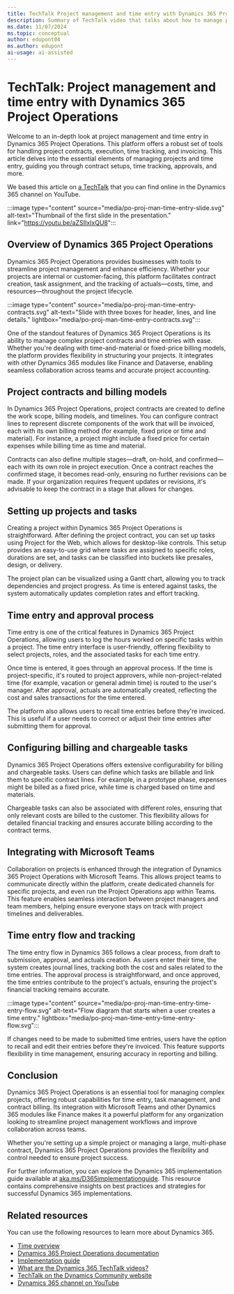 ```yaml
---
title: TechTalk Project management and time entry with Dynamics 365 Project Operations
description: Summary of TechTalk video that talks about how to manage projects and time with Dynamics 365 Project Operations.
ms.date: 11/07/2024
ms.topic: conceptual
author: edupont04
ms.author: edupont
ai-usage: ai-assisted
---
```


# TechTalk: Project management and time entry with Dynamics 365 Project Operations

Welcome to an in-depth look at project management and time entry in Dynamics 365 Project Operations. This platform offers a robust set of tools for handling project contracts, execution, time tracking, and invoicing. This article delves into the essential elements of managing projects and time entry, guiding you through contract setups, time tracking, approvals, and more.  

We based this article on [a TechTalk](https://youtu.be/aZSIIxIxQU8) that you can find online in the Dynamics 365 channel on YouTube.  

:::image type="content" source="media/po-proj-man-time-entry-slide.svg" alt-text="Thumbnail of the first slide in the presentation." link="https://youtu.be/aZSIIxIxQU8":::

## Overview of Dynamics 365 Project Operations

Dynamics 365 Project Operations provides businesses with tools to streamline project management and enhance efficiency. Whether your projects are internal or customer-facing, this platform facilitates contract creation, task assignment, and the tracking of actuals—costs, time, and resources—throughout the project lifecycle.

:::image type="content" source="media/po-proj-man-time-entry-contracts.svg" alt-text="Slide with three boxes for header, lines, and line details." lightbox="media/po-proj-man-time-entry-contracts.svg":::

One of the standout features of Dynamics 365 Project Operations is its ability to manage complex project contracts and time entries with ease. Whether you're dealing with time-and-material or fixed-price billing models, the platform provides flexibility in structuring your projects. It integrates with other Dynamics 365 modules like Finance and Dataverse, enabling seamless collaboration across teams and accurate project accounting.

## Project contracts and billing models

In Dynamics 365 Project Operations, project contracts are created to define the work scope, billing models, and timelines. You can configure contract lines to represent discrete components of the work that will be invoiced, each with its own billing method (for example, fixed price or time and material). For instance, a project might include a fixed price for certain expenses while billing time as time and material.

Contracts can also define multiple stages—draft, on-hold, and confirmed—each with its own role in project execution. Once a contract reaches the confirmed stage, it becomes read-only, ensuring no further revisions can be made. If your organization requires frequent updates or revisions, it's advisable to keep the contract in a stage that allows for changes.

## Setting up projects and tasks

Creating a project within Dynamics 365 Project Operations is straightforward. After defining the project contract, you can set up tasks using Project for the Web, which allows for desktop-like controls. This setup provides an easy-to-use grid where tasks are assigned to specific roles, durations are set, and tasks can be classified into buckets like presales, design, or delivery.

The project plan can be visualized using a Gantt chart, allowing you to track dependencies and project progress. As time is entered against tasks, the system automatically updates completion rates and effort tracking.

## Time entry and approval process

Time entry is one of the critical features in Dynamics 365 Project Operations, allowing users to log the hours worked on specific tasks within a project. The time entry interface is user-friendly, offering flexibility to select projects, roles, and the associated tasks for each time entry.

Once time is entered, it goes through an approval process. If the time is project-specific, it's routed to project approvers, while non-project-related time (for example, vacation or general admin time) is routed to the user's manager. After approval, actuals are automatically created, reflecting the cost and sales transactions for the time entered.

The platform also allows users to recall time entries before they're invoiced. This is useful if a user needs to correct or adjust their time entries after submitting them for approval.

## Configuring billing and chargeable tasks

Dynamics 365 Project Operations offers extensive configurability for billing and chargeable tasks. Users can define which tasks are billable and link them to specific contract lines. For example, in a prototype phase, expenses might be billed as a fixed price, while time is charged based on time and materials.

Chargeable tasks can also be associated with different roles, ensuring that only relevant costs are billed to the customer. This flexibility allows for detailed financial tracking and ensures accurate billing according to the contract terms.

## Integrating with Microsoft Teams

Collaboration on projects is enhanced through the integration of Dynamics 365 Project Operations with Microsoft Teams. This allows project teams to communicate directly within the platform, create dedicated channels for specific projects, and even run the Project Operations app within Teams. This feature enables seamless interaction between project managers and team members, helping ensure everyone stays on track with project timelines and deliverables.

## Time entry flow and tracking

The time entry flow in Dynamics 365 follows a clear process, from draft to submission, approval, and actuals creation. As users enter their time, the system creates journal lines, tracking both the cost and sales related to the time entries. The approval process is straightforward, and once approved, the time entries contribute to the project's actuals, ensuring the project's financial tracking remains accurate.

:::image type="content" source="media/po-proj-man-time-entry-time-entry-flow.svg" alt-text="Flow diagram that starts when a user creates a time entry." lightbox="media/po-proj-man-time-entry-time-entry-flow.svg":::

If changes need to be made to submitted time entries, users have the option to recall and edit their entries before they're invoiced. This feature supports flexibility in time management, ensuring accuracy in reporting and billing.

## Conclusion

Dynamics 365 Project Operations is an essential tool for managing complex projects, offering robust capabilities for time entry, task management, and contract billing. Its integration with Microsoft Teams and other Dynamics 365 modules like Finance makes it a powerful platform for any organization looking to streamline project management workflows and improve collaboration across teams.

Whether you're setting up a simple project or managing a large, multi-phase contract, Dynamics 365 Project Operations provides the flexibility and control needed to ensure project success.

For further information, you can explore the Dynamics 365 implementation guide available at [aka.ms/D365implementationguide](https://aka.ms/D365implementationguide). This resource contains comprehensive insights on best practices and strategies for successful Dynamics 365 implementations.

## Related resources

You can use the following resources to learn more about Dynamics 365.

- [Time overview](/dynamics365/project-operations/time/time-entry-overview)  
- [Dynamics 365 Project Operations documentation](/dynamics365/project-operations/)  
- [Implementation guide](../implementation-guide/introduction.md)  
- [What are the Dynamics 365 TechTalk videos?](../roles/techtalk-videos.md)
- [TechTalk on the Dynamics Community website](https://community.dynamics.com/videos/)
- [Dynamics 365 channel on YouTube](https://www.youtube.com/channel/UC5QxCcXhFFixs1nfmOpJlvQ)
